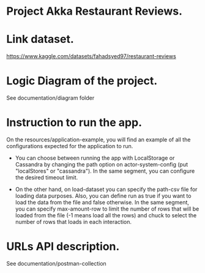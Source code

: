 # Project Akka Restaurant Reviews.

# Link dataset.
https://www.kaggle.com/datasets/fahadsyed97/restaurant-reviews

# Logic Diagram of the project.
See documentation/diagram folder

# Instruction to run the app.
On the resources/application-example, you will find an example of all the configurations expected for the application to
run.

- You can choose between running the app with LocalStorage or Cassandra by changing the path option on actor-system-config
 (put "localStores" or "cassandra"). In the same segment, you can configure the desired timeout limit.

- On the other hand, on load-dataset you can specify the path-csv file for loading data purposes. Also, you can define
  run as true if you want to load the data from the file and false otherwise. In the same segment, you can specify 
  max-amount-row to limit the number of rows that will be loaded from the file (-1 means load all the rows) and chuck
  to select the number of rows that loads in each interaction. 

# URLs API description.
See documentation/postman-collection